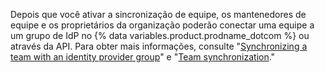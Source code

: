 Depois que você ativar a sincronização de equipe, os mantenedores de equipe e os proprietários da organização poderão conectar uma equipe a um grupo de IdP no {% data variables.product.prodname_dotcom %} ou através da API. Para obter mais informações, consulte "[Synchronizing a team with an identity provider group](/github/setting-up-and-managing-organizations-and-teams/synchronizing-a-team-with-an-identity-provider-group)" e "[Team synchronization](/rest/reference/teams#team-sync)."
